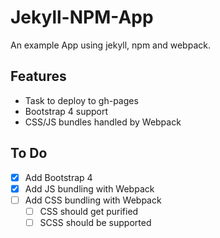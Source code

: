 # Jekyll-NPM-App

An example App using jekyll, npm and webpack.

## Features

* Task to deploy to gh-pages
* Bootstrap 4 support
* CSS/JS bundles handled by Webpack

## To Do

- [x] Add Bootstrap 4
- [x] Add JS bundling with Webpack
- [ ] Add CSS bundling with Webpack
  - [ ] CSS should get purified
  - [ ] SCSS should be supported
